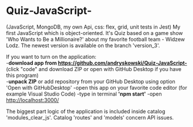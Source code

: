 # Quiz-JavaScript-
(JavaScript, MongoDB, my own Api, css: flex, grid, unit tests in Jest) My first JavaScript which is object-oriented. It's Quiz based on a game show 'Who Wants to Be a Millionaire?'
about my favorite football team - Widzew Lodz. The newest version is available on the branch 'version_3'.

If you want to turn on the application: 
<br/>
-<b>download app from <a href="https://github.com/andryskowski/Quiz-JavaScript-">https://github.com/andryskowski/Quiz-JavaScript-</a></b> (click "code" and download ZIP or open with GitHub Desktop if you have this program)
<br/>
-<b>unpack ZIP</b> or add repository from your GitHub Desktop using option 'Open with GitHubDesktop'
-open this app on your favorite code editor (for example Visual Studio Code)
-type in terminal <b>'npm start'</b>
-open <a href="http://localhost:3000/">http://localhost:3000/</a>

The biggest part logic of the application is included inside catalog 'modules_clear_js'. Catalog 'routes' and 'models' concern API issues.
